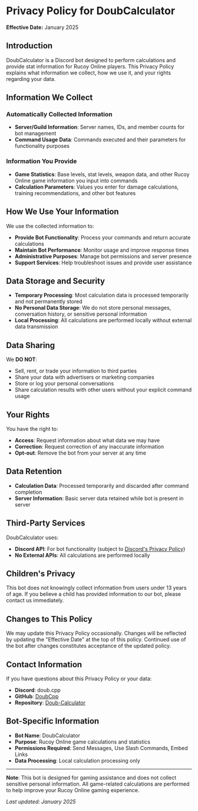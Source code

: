 # Privacy Policy for DoubCalculator

**Effective Date:** January 2025

## Introduction

DoubCalculator is a Discord bot designed to perform calculations and provide stat information for Rucoy Online players. This Privacy Policy explains what information we collect, how we use it, and your rights regarding your data.

## Information We Collect

### Automatically Collected Information
- **Server/Guild Information**: Server names, IDs, and member counts for bot management
- **Command Usage Data**: Commands executed and their parameters for functionality purposes

### Information You Provide
- **Game Statistics**: Base levels, stat levels, weapon data, and other Rucoy Online game information you input into commands
- **Calculation Parameters**: Values you enter for damage calculations, training recommendations, and other bot features

## How We Use Your Information

We use the collected information to:
- **Provide Bot Functionality**: Process your commands and return accurate calculations
- **Maintain Bot Performance**: Monitor usage and improve response times
- **Administrative Purposes**: Manage bot permissions and server presence
- **Support Services**: Help troubleshoot issues and provide user assistance

## Data Storage and Security

- **Temporary Processing**: Most calculation data is processed temporarily and not permanently stored
- **No Personal Data Storage**: We do not store personal messages, conversation history, or sensitive personal information
- **Local Processing**: All calculations are performed locally without external data transmission

## Data Sharing

We **DO NOT**:
- Sell, rent, or trade your information to third parties
- Share your data with advertisers or marketing companies
- Store or log your personal conversations
- Share calculation results with other users without your explicit command usage

## Your Rights

You have the right to:
- **Access**: Request information about what data we may have
- **Correction**: Request correction of any inaccurate information
- **Opt-out**: Remove the bot from your server at any time

## Data Retention

- **Calculation Data**: Processed temporarily and discarded after command completion
- **Server Information**: Basic server data retained while bot is present in server

## Third-Party Services

DoubCalculator uses:
- **Discord API**: For bot functionality (subject to [Discord's Privacy Policy](https://discord.com/privacy))
- **No External APIs**: All calculations are performed locally

## Children's Privacy

This bot does not knowingly collect information from users under 13 years of age. If you believe a child has provided information to our bot, please contact us immediately.

## Changes to This Policy

We may update this Privacy Policy occasionally. Changes will be reflected by updating the "Effective Date" at the top of this policy. Continued use of the bot after changes constitutes acceptance of the updated policy.

## Contact Information

If you have questions about this Privacy Policy or your data:

- **Discord**: doub.cpp
- **GitHub**: [DoubCpp](https://github.com/DoubCpp)
- **Repository**: [Doub-Calculator](https://github.com/DoubCpp/Doub-Calculator)

## Bot-Specific Information

- **Bot Name**: DoubCalculator
- **Purpose**: Rucoy Online game calculations and statistics
- **Permissions Required**: Send Messages, Use Slash Commands, Embed Links
- **Data Processing**: Local calculation processing only

---

**Note**: This bot is designed for gaming assistance and does not collect sensitive personal information. All game-related calculations are performed to help improve your Rucoy Online gaming experience.

*Last updated: January 2025*